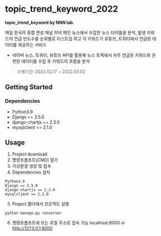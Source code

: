 # topic_trend_keyword_2022
**topic_trend_keyword by NNN lab.**

매일 한국의 종합 편성 채널 저녁 메인 뉴스에서 수집한 뉴스 타이틀을 분석, 발생 키워드의 언급 빈도수를 순위별로
리스트업 하고 각 키워드가 유튜브, 트위터에서 언급된 데이터를 제공하는 서비스
* 네이버 뉴스, 트위터, 유튜브 API를 활용해 뉴스 토픽에서 자주 언급된 키워드와 관련된 데이터를 수집 후 키워드의 흐름을 분석

> 수행기간: 2022.02.17 ~ 2022.03.02

## Getting Started
### Dependencies

* Python3.9
* Django == 3.5.0
* django-chartjs == 2.3.0
* mysqlclient == 2.1.0

## Usage
1. Project download
2. 명령프롬프트(CMD) 열기
3. 가상환경 생성 및 접속
4. Dependencies 설치
```
Python3.9
Django == 3.5.0
django-chartjs == 2.3.0
mysqlclient == 2.1.0
```
5. Project 폴더에서 프로젝트 실행
```
python manage.py runserver
```
6. 명령프롬프트에 뜨는 로컬 주소로 접속 가능
localhost:8000 or http://127.0.0.1:8000


